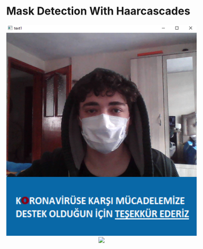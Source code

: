 # Mask Detection With Haarcascades


<div align="center">
<p>
<img src="GitProject/masked.PNG"/>
<img src="yazi1.PNG"/>
</p>
<br>
</div>
